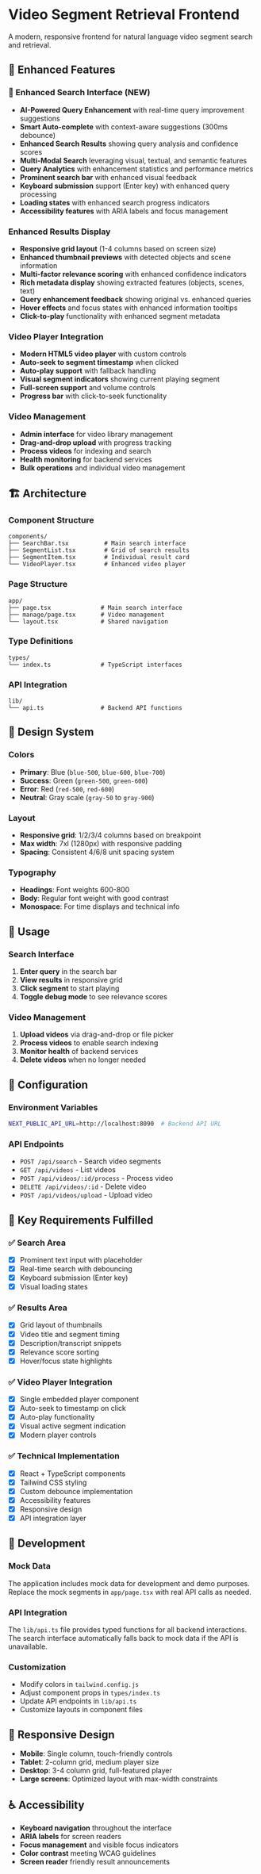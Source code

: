 # Video Segment Retrieval Frontend

A modern, responsive frontend for natural language video segment search and retrieval.

## 🎯 Enhanced Features

### 🧠 Enhanced Search Interface (NEW)
- **AI-Powered Query Enhancement** with real-time query improvement suggestions
- **Smart Auto-complete** with context-aware suggestions (300ms debounce)
- **Enhanced Search Results** showing query analysis and confidence scores
- **Multi-Modal Search** leveraging visual, textual, and semantic features
- **Query Analytics** with enhancement statistics and performance metrics
- **Prominent search bar** with enhanced visual feedback
- **Keyboard submission** support (Enter key) with enhanced query processing
- **Loading states** with enhanced search progress indicators
- **Accessibility features** with ARIA labels and focus management

### Enhanced Results Display
- **Responsive grid layout** (1-4 columns based on screen size)
- **Enhanced thumbnail previews** with detected objects and scene information
- **Multi-factor relevance scoring** with enhanced confidence indicators
- **Rich metadata display** showing extracted features (objects, scenes, text)
- **Query enhancement feedback** showing original vs. enhanced queries
- **Hover effects** and focus states with enhanced information tooltips
- **Click-to-play** functionality with enhanced segment metadata

### Video Player Integration
- **Modern HTML5 video player** with custom controls
- **Auto-seek to segment timestamp** when clicked
- **Auto-play support** with fallback handling
- **Visual segment indicators** showing current playing segment
- **Full-screen support** and volume controls
- **Progress bar** with click-to-seek functionality

### Video Management
- **Admin interface** for video library management
- **Drag-and-drop upload** with progress tracking
- **Process videos** for indexing and search
- **Health monitoring** for backend services
- **Bulk operations** and individual video management

## 🏗️ Architecture

### Component Structure
```
components/
├── SearchBar.tsx          # Main search interface
├── SegmentList.tsx        # Grid of search results
├── SegmentItem.tsx        # Individual result card
└── VideoPlayer.tsx        # Enhanced video player
```

### Page Structure
```
app/
├── page.tsx              # Main search interface
├── manage/page.tsx       # Video management
└── layout.tsx            # Shared navigation
```

### Type Definitions
```
types/
└── index.ts              # TypeScript interfaces
```

### API Integration
```
lib/
└── api.ts                # Backend API functions
```

## 🎨 Design System

### Colors
- **Primary**: Blue (`blue-500`, `blue-600`, `blue-700`)
- **Success**: Green (`green-500`, `green-600`)
- **Error**: Red (`red-500`, `red-600`)
- **Neutral**: Gray scale (`gray-50` to `gray-900`)

### Layout
- **Responsive grid**: 1/2/3/4 columns based on breakpoint
- **Max width**: 7xl (1280px) with responsive padding
- **Spacing**: Consistent 4/6/8 unit spacing system

### Typography
- **Headings**: Font weights 600-800
- **Body**: Regular font weight with good contrast
- **Monospace**: For time displays and technical info

## 🚀 Usage

### Search Interface
1. **Enter query** in the search bar
2. **View results** in responsive grid
3. **Click segment** to start playing
4. **Toggle debug mode** to see relevance scores

### Video Management
1. **Upload videos** via drag-and-drop or file picker
2. **Process videos** to enable search indexing
3. **Monitor health** of backend services
4. **Delete videos** when no longer needed

## 🔧 Configuration

### Environment Variables
```bash
NEXT_PUBLIC_API_URL=http://localhost:8090  # Backend API URL
```

### API Endpoints
- `POST /api/search` - Search video segments
- `GET /api/videos` - List videos
- `POST /api/videos/:id/process` - Process video
- `DELETE /api/videos/:id` - Delete video
- `POST /api/videos/upload` - Upload video

## 🎯 Key Requirements Fulfilled

### ✅ Search Area
- [x] Prominent text input with placeholder
- [x] Real-time search with debouncing
- [x] Keyboard submission (Enter key)
- [x] Visual loading states

### ✅ Results Area
- [x] Grid layout of thumbnails
- [x] Video title and segment timing
- [x] Description/transcript snippets
- [x] Relevance score sorting
- [x] Hover/focus state highlights

### ✅ Video Player Integration
- [x] Single embedded player component
- [x] Auto-seek to timestamp on click
- [x] Auto-play functionality
- [x] Visual active segment indication
- [x] Modern player controls

### ✅ Technical Implementation
- [x] React + TypeScript components
- [x] Tailwind CSS styling
- [x] Custom debounce implementation
- [x] Accessibility features
- [x] Responsive design
- [x] API integration layer

## 🧪 Development

### Mock Data
The application includes mock data for development and demo purposes. Replace the mock segments in `app/page.tsx` with real API calls as needed.

### API Integration
The `lib/api.ts` file provides typed functions for all backend interactions. The search interface automatically falls back to mock data if the API is unavailable.

### Customization
- Modify colors in `tailwind.config.js`
- Adjust component props in `types/index.ts`
- Update API endpoints in `lib/api.ts`
- Customize layouts in component files

## 📱 Responsive Design

- **Mobile**: Single column, touch-friendly controls
- **Tablet**: 2-column grid, medium player size
- **Desktop**: 3-4 column grid, full-featured player
- **Large screens**: Optimized layout with max-width constraints

## ♿ Accessibility

- **Keyboard navigation** throughout the interface
- **ARIA labels** for screen readers
- **Focus management** and visible focus indicators
- **Color contrast** meeting WCAG guidelines
- **Screen reader** friendly result announcements
